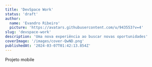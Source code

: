 ```yaml
---
title: 'DevSpace Work'
status: 'draft'
author:
  name: 'Evandro Ribeiro'
  picture: 'https://avatars.githubusercontent.com/u/943553?v=4'
slug: 'devspace-work'
description: 'Uma nova experiência ao buscar novas oportunidades'
coverImage: '/images/cover-QwND.png'
publishedAt: '2024-03-07T01:42:13.854Z'
---
```


Projeto mobile